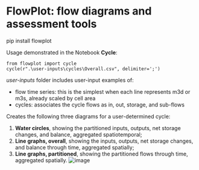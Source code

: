 # FlowPlot: flow diagrams and assessment tools

pip install flowplot

Usage demonstrated in the Notebook **Cycle**:
```
from flowplot import cycle
cycle(r".\user-inputs\cycles\Overall.csv", delimiter=';')
```
_user-inputs_ folder includes user-input examples of: 
- flow time series: this is the simplest when each line represents m3d or m3s, already scaled by cell area
- cycles: associates the cycle flows as in, out, storage, and sub-flows

Creates the following three diagrams for a user-determined cycle:
1. **Water circles**, showing the partitioned inputs, outputs, net storage changes, and balance, aggregated spatiotemporal;
2. **Line graphs, overall**, showing the inputs, outputs, net storage changes, and balance through time, aggregated spatially;
3. **Line graphs, partitioned**, showing the partitioned flows through time, aggregated spatially.
![image](https://github.com/user-attachments/assets/c3d8cae7-bf6b-4cdd-aad2-508964d65ed9)
